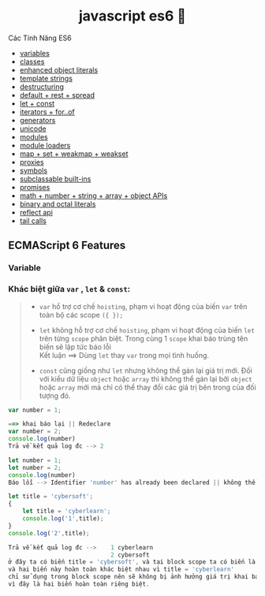 <h1 align="center">javascript es6 👋</h1>

Các Tính Năng ES6
- [variables](#variable)
- [classes](#classes)
- [enhanced object literals](#enhanced-object-literals)
- [template strings](#template-strings)
- [destructuring](#destructuring)
- [default + rest + spread](#default--rest--spread)
- [let + const](#let--const)
- [iterators + for..of](#iterators--forof)
- [generators](#generators)
- [unicode](#unicode)
- [modules](#modules)
- [module loaders](#module-loaders)
- [map + set + weakmap + weakset](#map--set--weakmap--weakset)
- [proxies](#proxies)
- [symbols](#symbols)
- [subclassable built-ins](#subclassable-built-ins)
- [promises](#promises)
- [math + number + string + array + object APIs](#math--number--string--array--object-apis)
- [binary and octal literals](#binary-and-octal-literals)
- [reflect api](#reflect-api)
- [tail calls](#tail-calls)

## ECMAScript 6 Features

### Variable
### Khác biệt giữa `var` , `let` & `const`:
>- `var` hổ trợ cơ chế `hoisting`, phạm vi hoạt động của biến `var` trên toàn bộ các scope `({ });`</p>
>- `let` không hỗ trợ cơ chế `hoisting`, phạm vi hoạt động của biến `let` trên từng `scope` phân biệt. Trong cùng 1 `scope` khai báo trùng tên biến sẽ lập tức báo lỗi
</br>Kết luận ==> Dùng `let` thay `var` trong mọi tình huống.
> + `const` cũng giống như `let` nhưng không thể gán lại giá trị mới. Đối với kiểu dữ liệu `object` hoặc `array` thì không thể gán lại bởi `object` hoặc `array` mới mà chỉ có thể thay đổi các giá trị bên trong của đối tượng đó.

```javascript
var number = 1;

==> khai báo lại || Redeclare
var number = 2;
console.log(number)
Trả về kết quả log đc --> 2

let number = 1;
let number = 2;
console.log(number)
Báo lỗi --> Identifier 'number' has already been declared || không thể xác định được number vì đã được khai báo

let title = 'cybersoft';
{
    let title = 'cyberlearn';
    console.log('1',title); 
}
console.log('2',title);

Trả về kết quả log đc -->    1 cyberlearn
                             2 cybersoft
ở đây ta có biến title = 'cybersoft', và tại block scope ta có biến là title = 'cyberlearn'
và hai biến này hoàn toàn khác biệt nhau vì title = 'cyberlearn' 
chỉ sử dụng trong block scope nên sẽ không bị ảnh hưởng giá trị khai báo biến bên ngoài 
vì đây là hai biến hoàn toàn riêng biệt.
```
